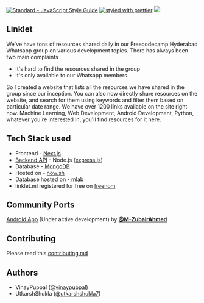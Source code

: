 [![Standard - JavaScript Style Guide](https://cdn.rawgit.com/feross/standard/master/badge.svg)](https://github.com/feross/standard)
[![styled with prettier](https://img.shields.io/badge/styled_with-prettier-ff69b4.svg)](https://github.com/prettier/prettier)
[![](https://img.shields.io/badge/PWA--Score-100%2F100-blue.svg)](https://pwa-directory.appspot.com/pwas/5676600884461568#t=Linklet%20App&bg=%233f51b5&c=%23ffffff)

## Linklet
We've have tons of resources shared daily in our Freecodecamp Hyderabad Whatsapp group on various development topics. There has always been two main complaints
- It's hard to find the resources shared in the group
- It's only available to our Whatsapp members.

So I created a website that lists all the resources we have shared in the group since our inception. You can also now directly share resources on the website, and search for them using keywords and filter them based on particular date range. We have over 1200 links available on the site right now. Machine Learning, Web Development, Android Development, Python, whatever you're interested in, you'll find resources for it here.

## Tech Stack used
- Frontend - [Next.js](https://github.com/zeit/next.js)
- [Backend API](https://github.com/vinaypuppal/linklet-api) - Node.js ([express.js](expressjs.com))
- Database - [MongoDB](https://www.mongodb.com/)
- Hosted on - [now.sh](https://now.sh)
- Database hosted on - [mlab](https://mlab.com)
- linklet.ml registered for free on [freenom](http://www.freenom.com/en/index.html)

## Community Ports
[Android App](https://github.com/M-ZubairAhmed/Linklet-Android) (Under active development) by **[@M-ZubairAhmed](https://github.com/M-ZubairAhmed)**

## Contributing
Please read this [contributing.md](https://github.com/vinaypuppal/linklet-app/blob/master/contributing.md)

## Authors
- VinayPuppal ([@vinaypuppal](https://vinaypuppal.com))
- UtkarshShukla ([@utkarshshukla7](https://github.com/UtkarshShukla7))